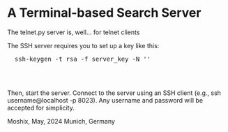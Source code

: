 A Terminal-based Search Server
==============================


The telnet.py server is, well... for telnet clients

The SSH server requires you to set up a key like this:
<pre>
  ssh-keygen -t rsa -f server_key -N ''

</pre><br>
Then, start the server. 
Connect to the server using an SSH client (e.g., ssh username@localhost -p 8023). Any username and password will be accepted for simplicity.

  
  
Moshix, May, 2024
Munich, Germany
